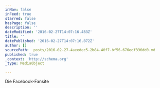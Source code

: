 ```yaml
---
inNav: false
inFeed: true
starred: false
hasPage: false
description: ''
dateModified: '2016-02-27T14:07:16.483Z'
title: ''
datePublished: '2016-02-27T14:07:16.872Z'
author: []
sourcePath: _posts/2016-02-27-4aeedec5-2b84-40f7-bf56-676edf336dd0.md
published: true
_context: 'http://schema.org'
_type: MediaObject

---
```

Die Facebook-Fansite